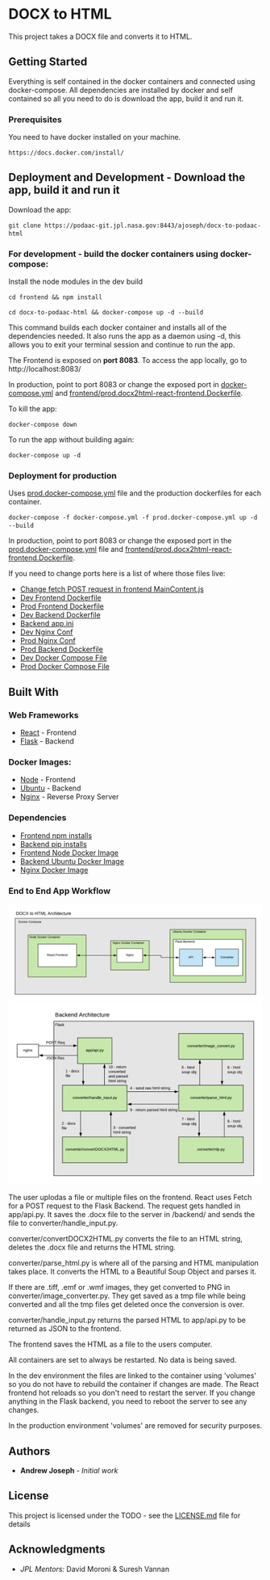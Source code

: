 # DOCX to HTML

This project takes a DOCX file and converts it to HTML. 

## Getting Started

Everything is self contained in the docker containers and connected using docker-compose. All dependencies are installed by docker and self contained so all you need to do is download the app, build it and run it.

### Prerequisites

You need to have docker installed on your machine. 

```
https://docs.docker.com/install/
```

## Deployment and Development - Download the app, build it and run it

Download the app:

```
git clone https://podaac-git.jpl.nasa.gov:8443/ajoseph/docx-to-podaac-html
```

### For development - build the docker containers using docker-compose:

Install the node modules in the dev build
```
cd frontend && npm install 
```

```
cd docx-to-podaac-html && docker-compose up -d --build
```

This command builds each docker container and installs all of the dependencies needed. It also runs the app as a daemon using -d, this allows you to exit your terminal session and continue to run the app. 

The Frontend is exposed on **port 8083**. To access the app locally, go to http://localhost:8083/

In production, point to port 8083 or change the exposed port in [docker-compose.yml](docker-compose.yml) and [frontend/prod.docx2html-react-frontend.Dockerfile](frontend/prod.docx2html-react-frontend.Dockerfile).

To kill the app:

```
docker-compose down
```

To run the app without building again:
```
docker-compose up -d
```

### Deployment for production

Uses [prod.docker-compose.yml](prod.docker-compose.yml) file and the production dockerfiles for each container.

```
docker-compose -f docker-compose.yml -f prod.docker-compose.yml up -d --build
```

In production, point to port 8083 or change the exposed port in the [prod.docker-compose.yml](prod.docker-compose.yml) file and [frontend/prod.docx2html-react-frontend.Dockerfile](frontend/prod.docx2html-react-frontend.Dockerfile).

If you need to change ports here is a list of where those files live:

* [Change fetch POST request in frontend MainContent.js](frontend/src/components/MainContent.js)
* [Dev Frontend Dockerfile](frontend/dev.docx2html-react-frontend.Dockerfile)
* [Prod Frontend Dockerfile](frontend/prod.docx2html-react-frontend.Dockerfile)
* [Dev Backend Dockerfile](backend/dev.docx2html-flask-backend.Dockerfile)
* [Backend app.ini](backend/app.ini)
* [Dev Nginx Conf](nginx/dev.nginx.conf)
* [Prod Nginx Conf](nginx/prod.nginx.conf)
* [Prod Backend Dockerfile](backend/prod.docx2html-flask-backend.Dockerfile)
* [Dev Docker Compose File](docker-compose.yml)
* [Prod Docker Compose File](prod.docker-compose.yml)

## Built With

### Web Frameworks 

* [React](https://reactjs.org/) - Frontend
* [Flask](https://flask.palletsprojects.com/en/1.1.x/) - Backend


### Docker Images:

* [Node](https://hub.docker.com/_/node/) - Frontend
* [Ubuntu](https://hub.docker.com/_/ubuntu) - Backend
* [Nginx](https://hub.docker.com/_/nginx) - Reverse Proxy Server

### Dependencies

* [Frontend npm installs](frontend/package.json)
* [Backend pip installs](backend/requirements.txt)
* [Frontend Node Docker Image](/frontend/dev.docx2html-react-frontend.Dockerfile)
* [Backend Ubuntu Docker Image](/backend/dev.docx2html-flask-backend.Dockerfile)
* [Nginx Docker Image](/nginx/dev.docx2html-nginx.Dockerfile)

### End to End App Workflow

![App Architecture](app-arch.png)
![Backend Architecture](backend-arch.png)

The user uplodas a file or multiple files on the frontend. React uses Fetch for a POST request to the Flask Backend. The request gets handled in app/api.py. It saves the .docx file to the server in /backend/ and sends the file to converter/handle_input.py.

converter/convertDOCX2HTML.py converts the file to an HTML string, deletes the .docx file and returns the HTML string.

converter/parse_html.py is where all of the parsing and HTML manipulation takes place. It converts the HTML to a Beautiful Soup Object and parses it.

If there are .tiff, .emf or .wmf images, they get converted to PNG in converter/image_converter.py. They get saved as a tmp file while being converted and all the tmp files get deleted once the conversion is over.

converter/handle_input.py returns the parsed HTML to app/api.py to be returned as JSON to the frontend.

The frontend saves the HTML as a file to the users computer.

All containers are set to always be restarted. No data is being saved.

In the dev environment the files are linked to the container using 'volumes' so you do not have to rebuild the container if changes are made. The React frontend hot reloads so you don't need to restart the server. If you change anything in the Flask backend, you need to reboot the server to see any changes.

In the production environment 'volumes' are removed for security purposes.

## Authors

* **Andrew Joseph** - *Initial work* 

## License

This project is licensed under the TODO - see the [LICENSE.md](LICENSE.md) file for details

## Acknowledgments

*  *JPL Mentors:* David Moroni & Suresh Vannan
